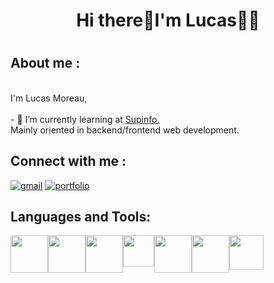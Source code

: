 <!DOCTYPE html>
<html lang="fr">
<head>
    <meta charset="UTF-8">
    <meta http-equiv="X-UA-Compatible" content="IE=edge">
    <meta name="viewport" content="width=device-width, initial-scale=1.0">
    <link rel="stylesheet" href="https://cdn.jsdelivr.net/gh/devicons/devicon@v2.15.1/devicon.min.css">
</head>
  
<body>
<h1 align="center">
  Hi there👋I'm Lucas👩‍💻
<h1>
<h2>
  About me :
 </h2>
  <p>
    <br>
    I'm Lucas Moreau, <br> <br>
    - 🌱 I’m currently learning at <a href="https://www.supinfo.com/">Supinfo.</a>
    <br>
    Mainly oriented in backend/frontend web development.
  </p>
  
  <h2>
    Connect with me :
  </h2>
  
<a href="mailto:lucas.moreau@outlook.com"><img src="https://img.shields.io/badge/Gmail-D14836?style=for-the-badge&logo=gmail&logoColor=white" alt="gmail"></a>
 <a href="#"><img src="https://img.shields.io/badge/website-000000?style=for-the-badge&logo=About.me&logoColor=white" alt="portfolio"></a>

 <h2>
    Languages and Tools:
  </h2>
  <div class="logo" style="display:flex">
  <img src="https://cdn.jsdelivr.net/gh/devicons/devicon/icons/html5/html5-original-wordmark.svg" height="60" width="60" />
  <img src="https://cdn.jsdelivr.net/gh/devicons/devicon/icons/css3/css3-original-wordmark.svg" height="60" width="60"/> 
  <img src="https://cdn.jsdelivr.net/gh/devicons/devicon/icons/php/php-original.svg"  height="60" width="60" />
  <img src="https://cdn.jsdelivr.net/gh/devicons/devicon/icons/javascript/javascript-plain.svg"  height="50" width="50"/>
  <img src="https://cdn.jsdelivr.net/gh/devicons/devicon/icons/mysql/mysql-plain-wordmark.svg" height="60" width="60"/>
  <img src="https://cdn.jsdelivr.net/gh/devicons/devicon/icons/python/python-original.svg" height="60" width="60" />
<img src="https://cdn.jsdelivr.net/gh/devicons/devicon/icons/svelte/svelte-original.svg" height="55" width="55" />

  </div>
  </body>
